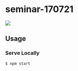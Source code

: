 # seminar-170721

[![](https://img.shields.io/badge/presentation-here-blue.svg?style=flat-square)](https://3tty0n.github.io/seminar-170721/)

## Usage

### Serve Locally

``` bash
$ npm start
```
